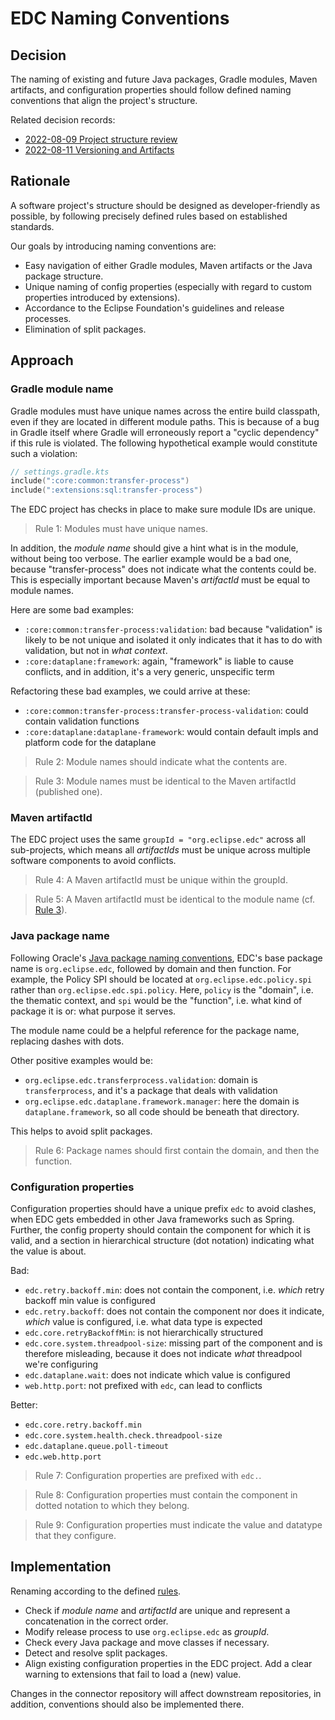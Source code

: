 # EDC Naming Conventions

## Decision

The naming of existing and future Java packages, Gradle modules, Maven artifacts, and configuration
properties should follow defined naming conventions that align the project's structure. 

Related decision records:
- [2022-08-09 Project structure review](../2022-08-09-project-structure-review/)
- [2022-08-11 Versioning and Artifacts](../2022-08-11-versioning_and_artifacts/)

## Rationale

A software project's structure should be designed as developer-friendly as possible, by following precisely
defined rules based on established standards.

Our goals by introducing naming conventions are:
- Easy navigation of either Gradle modules, Maven artifacts or the Java package structure.
- Unique naming of config properties (especially with regard to custom properties introduced by extensions).
- Accordance to the Eclipse Foundation's guidelines and release processes.
- Elimination of split packages.

## Approach

### Gradle module name

Gradle modules must have unique names across the entire build classpath, even if they are located in
different module paths. This is because of a bug in Gradle itself where Gradle will erroneously report
a "cyclic dependency" if this rule is violated. The following hypothetical example would constitute
such a violation:

```kotlin
// settings.gradle.kts
include(":core:common:transfer-process")
include(":extensions:sql:transfer-process")
```

The EDC project has checks in place to make sure module IDs are unique.

> Rule 1: Modules must have unique names.

In addition, the _module name_ should give a hint what is in the module, without being too verbose. The
earlier example would be a bad one, because "transfer-process" does not indicate what the contents could
be. This is especially important because Maven's _artifactId_ must be equal to module names.

Here are some bad examples:
- `:core:common:transfer-process:validation`: bad because "validation" is likely to be not unique and isolated it only indicates that it has to do with validation, but not in _what context_.
- `:core:dataplane:framework`: again, "framework" is liable to cause conflicts, and in addition, it's a very generic, unspecific term

Refactoring these bad examples, we could arrive at these:
- `:core:common:transfer-process:transfer-process-validation`: could contain validation functions
- `:core:dataplane:dataplane-framework`: would contain default impls and platform code for the dataplane

> Rule 2: Module names should indicate what the contents are.

> Rule 3: Module names must be identical to the Maven artifactId (published one).

### Maven artifactId

The EDC project uses the same `groupId = "org.eclipse.edc"` across all sub-projects, which means all
_artifactIds_ must be unique across multiple software components to avoid conflicts.

> Rule 4: A Maven artifactId must be unique within the groupId.

> Rule 5: A Maven artifactId must be identical to the module name (cf. [Rule 3](#gradle-module-name)).

### Java package name

Following Oracle's [Java package naming conventions](https://docs.oracle.com/javase/tutorial/java/package/namingpkgs.html),
EDC's base package name is `org.eclipse.edc`, followed by domain and then function. For example, the
Policy SPI should be located at `org.eclipse.edc.policy.spi` rather than `org.eclipse.edc.spi.policy`.
Here, `policy` is the "domain", i.e. the thematic context, and `spi` would be the "function", i.e. what
kind of package it is or: what purpose it serves.

The module name could be a helpful reference for the package name, replacing dashes with dots.

Other positive examples would be:
- `org.eclipse.edc.transferprocess.validation`: domain is `transferprocess`, and it's a package that deals with validation
- `org.eclipse.edc.dataplane.framework.manager`: here the domain is `dataplane.framework`, so all code should be beneath that directory.

This helps to avoid split packages.

> Rule 6: Package names should first contain the domain, and then the function.

### Configuration properties

Configuration properties should have a unique prefix `edc` to avoid clashes, when EDC gets embedded
in other Java frameworks such as Spring. Further, the config property should contain the component for
which it is valid, and a section in hierarchical structure (dot notation) indicating what the value is about.

Bad:
- `edc.retry.backoff.min`: does not contain the component, i.e. _which_ retry backoff min value is configured
- `edc.retry.backoff`: does not contain the component nor does it indicate, _which_ value is configured, i.e. what data type is expected
- `edc.core.retryBackoffMin`: is not hierarchically structured
- `edc.core.system.threadpool-size`: missing part of the component and is therefore misleading, because it does not indicate _what_ threadpool we're configuring
- `edc.dataplane.wait`: does not indicate which value is configured
- `web.http.port`: not prefixed with `edc`, can lead to conflicts

Better:
- `edc.core.retry.backoff.min`
- `edc.core.system.health.check.threadpool-size`
- `edc.dataplane.queue.poll-timeout`
- `edc.web.http.port`

> Rule 7: Configuration properties are prefixed with `edc.`.

> Rule 8: Configuration properties must contain the component in dotted notation to which they belong.

> Rule 9: Configuration properties must indicate the value and datatype that they configure.


## Implementation

Renaming according to the defined [rules](#approach).
- Check if _module name_ and _artifactId_ are unique and represent a concatenation in the correct order.
- Modify release process to use `org.eclipse.edc` as _groupId_.
- Check every Java package and move classes if necessary.
- Detect and resolve split packages.
- Align existing configuration properties in the EDC project. Add a clear warning to extensions that fail to load a (new) value.

Changes in the connector repository will affect downstream repositories, in addition, conventions should
also be implemented there.